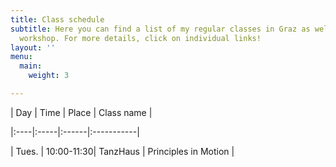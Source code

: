 ```yaml
---
title: Class schedule
subtitle: Here you can find a list of my regular classes in Graz as well as occasional
  workshop. For more details, click on individual links!
layout: ''
menu:
  main:
    weight: 3

---
```

| Day | Time | Place | Class name |

|:----|:-----|:------|:-----------|

| Tues. | 10:00-11:30| TanzHaus | Principles in Motion |